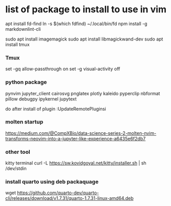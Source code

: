 # list of package to install to use in vim 

apt install fd-find
ln -s $(which fdfind) ~/.local/bin/fd
npm install -g markdownlint-cli

sudo apt install imagemagick
sudo apt install libmagickwand-dev
sudo apt install tmux 


### Tmux 
set -gq allow-passthrough on
set -g visual-activity off

### python package 
pynvim
jupyter_client
cairosvg
pnglatex
plotly
kaleido
pyperclip
nbformat
pillow
debugpy
ipykernel
jupytext

do after install of plugin 
:UpdateRemotePluginsi

### molten startup 
https://medium.com/@CompXBio/data-science-series-2-molten-nvim-transforms-neovim-into-a-jupyter-like-experience-a6435e6f2db7

### other tool
kitty terminal 
curl -L https://sw.kovidgoyal.net/kitty/installer.sh | sh /dev/stdin

### install quarto using deb packaquage
wget https://github.com/quarto-dev/quarto-cli/releases/download/v1.7.31/quarto-1.7.31-linux-amd64.deb


